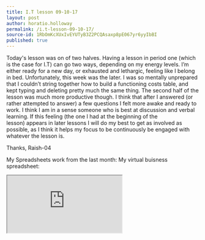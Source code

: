 ```yaml
---
title: I.T lesson 09-10-17
layout: post
author: horatio.holloway
permalink: /i.t-lesson-09-10-17/
source-id: 1RbOmKcXUxIvEYUTyB3Z2PCQAsaxp8pE067yr6yyIbBI
published: true
---
```

Today's lesson was on of two halves. Having a lesson in period one (which is the case for I.T) can go two ways, depending on my energy levels. I’m either ready for a new day, or exhausted and lethargic, feeling like I belong in bed. Unfortunately, this week was the later. I was so mentally unprepared that I couldn’t string together how to build a functioning costs table, and kept typing and deleting pretty much the same thing. The second half of the lesson was much more productive though. I think that after I answered (or rather attempted to answer) a few questions I felt more awake and ready to work. I think I am in a sense someone who is best at discussion and verbal learning. If this feeling (the one I had at the beginning of the lesson) appears in later lessons I will do my best to get as involved as possible, as I think it helps my focus to be continuously be engaged with whatever the lesson is.

Thanks, Raish-04


My Spreadsheets work from the last month: My virtual buisness spreadsheet:

<iframe src="https://docs.google.com/spreadsheets/d/e/2PACX-1vRfMGUqltoMbyyZRD8VS07nyT02UZoTrv_rvcG6v1SQktm4naMz8KhgTfaAveYLYJUOUrQP3noF9OUg/pubhtml?widget=true&amp;headers=false"></iframe>

